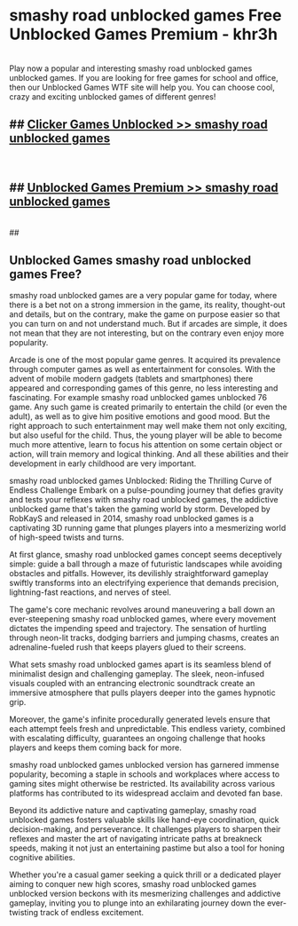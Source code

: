 # smashy road unblocked games  Free Unblocked Games Premium - khr3h <br>
<br>
Play now a popular and interesting smashy road unblocked games unblocked games. If you are looking for free games for school and office, then our Unblocked Games WTF site will help you. You can choose cool, crazy and exciting unblocked games of different genres!


## ##  [Clicker Games Unblocked >> smashy road unblocked games](http://freeplayer.one?title=smashy_road_unblocked_games&ref=UGames)
  <br>

##  ## [Unblocked Games Premium >> smashy road unblocked games](http://freeplayer.one?title=smashy_road_unblocked_games&ref=UGames)
  <br>
  ##



## Unblocked Games smashy road unblocked games Free?

smashy road unblocked games are a very popular game for today, where there is a bet not on a strong immersion in the game, its reality, thought-out and details, but on the contrary, make the game on purpose easier so that you can turn on and not understand much. But if arcades are simple, it does not mean that they are not interesting, but on the contrary even enjoy more popularity.

Arcade is one of the most popular game genres. It acquired its prevalence through computer games as well as entertainment for consoles. With the advent of mobile modern gadgets (tablets and smartphones) there appeared and corresponding games of this genre, no less interesting and fascinating. For example smashy road unblocked games unblocked 76 game. Any such game is created primarily to entertain the child (or even the adult), as well as to give him positive emotions and good mood. But the right approach to such entertainment may well make them not only exciting, but also useful for the child. Thus, the young player will be able to become much more attentive, learn to focus his attention on some certain object or action, will train memory and logical thinking. And all these abilities and their development in early childhood are very important.

smashy road unblocked games Unblocked: Riding the Thrilling Curve of Endless Challenge
Embark on a pulse-pounding journey that defies gravity and tests your reflexes with smashy road unblocked games, the addictive unblocked game that's taken the gaming world by storm. Developed by RobKayS and released in 2014, smashy road unblocked games is a captivating 3D running game that plunges players into a mesmerizing world of high-speed twists and turns.

At first glance, smashy road unblocked games concept seems deceptively simple: guide a ball through a maze of futuristic landscapes while avoiding obstacles and pitfalls. However, its devilishly straightforward gameplay swiftly transforms into an electrifying experience that demands precision, lightning-fast reactions, and nerves of steel.

The game's core mechanic revolves around maneuvering a ball down an ever-steepening smashy road unblocked games, where every movement dictates the impending speed and trajectory. The sensation of hurtling through neon-lit tracks, dodging barriers and jumping chasms, creates an adrenaline-fueled rush that keeps players glued to their screens.

What sets smashy road unblocked games apart is its seamless blend of minimalist design and challenging gameplay. The sleek, neon-infused visuals coupled with an entrancing electronic soundtrack create an immersive atmosphere that pulls players deeper into the games hypnotic grip.

Moreover, the game's infinite procedurally generated levels ensure that each attempt feels fresh and unpredictable. This endless variety, combined with escalating difficulty, guarantees an ongoing challenge that hooks players and keeps them coming back for more.

smashy road unblocked games unblocked version has garnered immense popularity, becoming a staple in schools and workplaces where access to gaming sites might otherwise be restricted. Its availability across various platforms has contributed to its widespread acclaim and devoted fan base.

Beyond its addictive nature and captivating gameplay, smashy road unblocked games fosters valuable skills like hand-eye coordination, quick decision-making, and perseverance. It challenges players to sharpen their reflexes and master the art of navigating intricate paths at breakneck speeds, making it not just an entertaining pastime but also a tool for honing cognitive abilities.

Whether you're a casual gamer seeking a quick thrill or a dedicated player aiming to conquer new high scores, smashy road unblocked games unblocked version beckons with its mesmerizing challenges and addictive gameplay, inviting you to plunge into an exhilarating journey down the ever-twisting track of endless excitement.